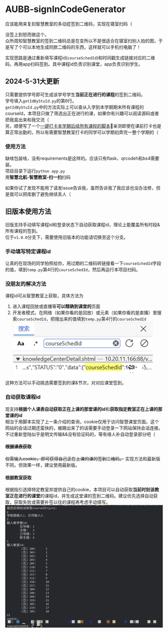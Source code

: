 # AUBB-signInCodeGenerator
应该能用来复刻智慧教室的多动症签到二维码，实现在寝室扫码（

没签上到怒而做这个。        
众所周知智慧教室的签到二维码总是在变所以不是很适合在寝室扫别人拍的图，于是写了个可以本地生成同款二维码的东西，这样就可以手机扫电脑了！         

实现思路是通过重新填写课程id(`courseSchedId`)和时间戳生成链接对应的二维码，再用app扫码签到。其中课程id负责识别课堂，app负责识别学生。        



## 2024-5-31大更新
只需要提供学号即可生成该学号学生**当前正在进行的课程**的签到二维码。      
学号填入`getIdByStuId.py`的第6行。        
`getIdByStuId.py`中的方法实际上可以查从入学到本学期期末所有课程的courseId，本项目只做了筛选出正在进行的课，如果你有兴趣可以阅读源码或者把我盒出来和我交流（      
另，顺便写了一个[一键打卡本学期后续所有课程的脚本](https://github.com/WinterRaurant/BUAA-iClassSignIn)🤣亲测即使在课前打卡也是算正常出勤的，所以有需要智慧教室打卡的同学可以学期初弄完一整个学期的（          


### 使用方法
缺啥包装啥，没有requirements是这样的。应该只有flask、qrcodeh和bs4需要装。  
项目目录下运行`python app.py`     
用**智慧北航-智慧教室-扫一扫**扫码       

如果你试了发现不能用了请发issue告诉我，虽然告诉我了我应该也没办法修，但是我可以把库删了避免继续丢人（  



## 旧版本使用方法
旧版支持手动填写课程id和登录状态下自动获取课程id，理论上能覆盖所有时段&所有课程的签到。          
位于`v1.0.0`分支下，需要使用旧版本的功能请切换至这个分支。        

### 手动填写特定课程id
让真的在现场的同学拍照给你，用过期的二维码转链接看一下`courseSchedId`字段的值，填到`temp.py`第4行的`courseSchedId`，然后再运行本项目扫码。

### 没朋友的解决方法
课程id可从智慧教室上获取，具体方法为           
1. 进入课程回放或直播等**可以精确到课堂的**页面
2. 开发者模式，在网络（如果你看的是回放）或元素（如果你看的是直播）里搜索`courseSchedId`，把搜出来的值填到`temp.py`第4行的`courseSchedId`
![](static/images/1.png)   

这种方法可以手动挑选需要签到的课&节次，对对应课堂签到。

### 自动获取课程id

现支持**根据个人课表自动获取正在上课的那堂课的id**和**获取指定教室正在上课的那堂课的id**           
相当于用脚本实现了上一条介绍的查询，cookie仅用于访问智慧课堂页面。这个网站的会话过期还蛮快的，被踢出来了的话需要手动登录一下网站保持会话连接。不过重新登陆似乎是明文传输&&没有验证码的，等有缘人补自动登录部分吧（

#### ~~根据课表获取~~
~~仅需输入cookie，即可获得自己正在上课的课的签到二维码。~~
实现方法和最新版不同，但效果一样，建议使用最新版。

#### 根据教室获取
根据指引选择特定教室并提供自己的cookie，本项目可以自动获取**当前时刻该教室正在进行的课堂**的课程id，并生成这堂课的签到二维码。建议优先选择自动获取，获取失败或需要补签以往的课程再考虑手动填写。    
![](static/images/2.png)        

               

